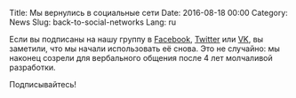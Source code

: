 Title: Мы вернулись в социальные сети
Date: 2016-08-18 00:00
Category: News
Slug: back-to-social-networks
Lang: ru

Если вы подписаны на нашу группу в [Facebook](https://www.facebook.com/groups/162611230470183/), [Twitter](https://twitter.com/OpenGameStudio) или [VK](https://new.vk.com/opengamestudo), вы заметили, что мы начали использовать её снова. Это не случайно: мы наконец созрели для вербального общения после 4 лет молчаливой разработки.

Подписывайтесь!
